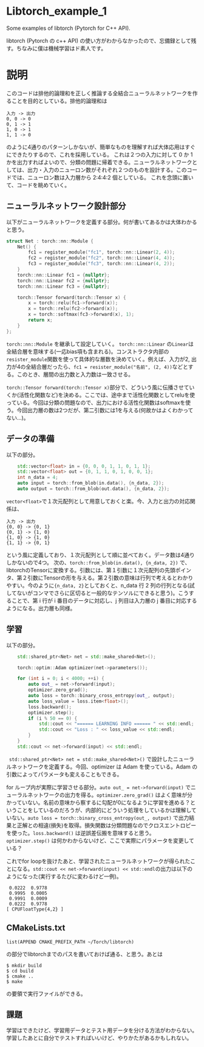 # Libtorch_example_1
Some examples of libtorch (Pytorch for C++ API).

libtorch (Pytorch の c++ API) の使い方がわからなかったので、忘備録として残す。ちなみに僕は機械学習はド素人です。

# 説明
このコードは排他的論理和を正しく推論する全結合ニューラルネットワークを作ることを目的としている。排他的論理和は
```
入力 -> 出力
0, 0 -> 0
0, 1 -> 1
1, 0 -> 1
1, 1 -> 0
```
のように4通りのパターンしかないが、簡単なものを理解すれば大体応用はすぐにできたりするので、これを採用している。
これは２つの入力に対して 0 か 1 かを出力すればよいので、分類の問題に帰着できる。ニューラルネットワークとしては、出力・入力のニューロン数がそれぞれ２つのものを設計する。このコードでは、ニューロン数は入力層から 2:4:4:2 個としている。
これを念頭に置いて、コードを眺めていく。

ニューラルネットワーク設計部分
-
以下がニューラルネットワークを定義する部分。何が書いてあるかは大体わかると思う。
```c++
struct Net : torch::nn::Module {
    Net() {
        fc1 = register_module("fc1", torch::nn::Linear(2, 4));
        fc2 = register_module("fc2", torch::nn::Linear(4, 4));
        fc3 = register_module("fc3", torch::nn::Linear(4, 2));
    }
    torch::nn::Linear fc1 = {nullptr};
    torch::nn::Linear fc2 = {nullptr};
    torch::nn::Linear fc3 = {nullptr};

    torch::Tensor forward(torch::Tensor x) {
        x = torch::relu(fc1->forward(x));
        x = torch::relu(fc2->forward(x));
        x = torch::softmax(fc3->forward(x), 1);
        return x;
    }
};
```

`torch::nn::Module` を継承して設定していく。
`torch::nn::Linear` の`Linear`は全結合層を意味する(一応bias項も含まれる)。コンストラクタ内部の `resister_module`関数を使って具体的な層数を決めていく。例えば、入力が2, 出力が4の全結合層だったら、`fc1 = resister_module("名前", (2, 4))`などとする。このとき、層間の出力数と入力数は一致させる。 

`torch::Tensor forward(torch::Tensor x)`部分で、どういう風に伝播させていくか(活性化関数など)を決める。ここでは、途中まで活性化関数としてreluを使っている。今回は分類の問題なので、出力における活性化関数はsoftmaxを使う。今回出力層の数は2つだが、第二引数には1を与える(何故かはよくわかってない...)。

データの準備
-
以下の部分。
```c++
    std::vector<float> in = {0, 0, 0, 1, 1, 0, 1, 1};
    std::vector<float> out = {0, 1, 1, 0, 1, 0, 0, 1};
    int n_data = 4;
    auto input = torch::from_blob(in.data(), {n_data, 2});
    auto output = torch::from_blob(out.data(), {n_data, 2});
```
`vector<float>`で１次元配列として用意しておくと楽。今、入力と出力の対応関係は、
```
入力 -> 出力
{0, 0} -> {0, 1}
{0, 1} -> {1, 0}
{1, 0} -> {1, 0}
{1, 1} -> {0, 1}
```
という風に定義しており、１次元配列として順に並べておく。データ数は4通りしかないので4つ。
次の、`torch::from_blob(in.data(), {n_data, 2})` で、libtorchのTensorに変換する。引数には、第１引数に１次元配列の先頭ポインタ、第２引数にTensorの形を与える。第２引数の意味は行列で考えるとわかりやすい。今のように`{n_data, 2}`としておくと、n_data 行 2 列の行列となる(試してないがコンマでさらに区切ると一般的なテンソルにできると思う)。こうすることで、第 i 行が i 番目のデータに対応し、j 列目は入力層の j 番目に対応するようになる。出力層も同様。

学習
-

以下の部分。
```c++
    std::shared_ptr<Net> net = std::make_shared<Net>();

    torch::optim::Adam optimizer(net->parameters());

    for (int i = 0; i < 4000; ++i) {
        auto out_ = net->forward(input);
        optimizer.zero_grad();
        auto loss = torch::binary_cross_entropy(out_, output);
        auto loss_value = loss.item<float>();
        loss.backward();
        optimizer.step();
        if (i % 50 == 0) {
            std::cout << "====== LEARNING INFO ====== " << std::endl;
            std::cout << "Loss : " << loss_value << std::endl;
        }
    }
    std::cout << net->forward(input) << std::endl;
```

` std::shared_ptr<Net> net = std::make_shared<Net>()` で設計したニューラルネットワークを定義する。今回、optimizer は Adam を使っている。Adam の引数によってパラメータも変えることもできる。

for ループ内が実際に学習させる部分。`auto out_ = net->forward(input)` でニューラルネットワークの出力を得る。`optimizer.zero_grad()` はよく意味が分かっていない。名前の意味から察するに勾配が0になるように学習を進める？ということをしているのだろうが、内部的にどういう処理をしているかは理解していない。`auto loss = torch::binary_cross_entropy(out_, output)` で出力結果と正解との相違(損失)を取得。損失関数は分類問題なのでクロスエントロピーを使った。`loss.backward()` は逆誤差伝搬を意味すると思う。 `optimizer.step()` は何かわからないけど、ここで実際にパラメータを変更している？

これでfor loopを抜けたあと、学習されたニューラルネットワークが得られたことになる。`std::cout << net->forward(input) << std::endl`の出力は以下のようになった(実行するたびに変わるけど一例)。

```
 0.0222  0.9778
 0.9995  0.0005
 0.9991  0.0009
 0.0222  0.9778
[ CPUFloatType{4,2} ]
```

CMakeLists.txt
-

```
list(APPEND CMAKE_PREFIX_PATH ~/Torch/libtorch)
```
の部分でlibtorchまでのパスを書いておけば通る、と思う。あとは
```
$ mkdir build
$ cd build
$ cmake ..
$ make
```
の要領で実行ファイルができる。

課題
-
学習はできたけど、学習用データとテスト用データを分ける方法がわからない。学習したあとに自分でテストすればいいけど、やりかたがあるかもしれない。
